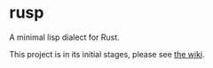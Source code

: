 rusp
====

A minimal lisp dialect for Rust.

This project is in its initial stages, please see [the wiki](https://github.com/bjz/rusp/wiki).

